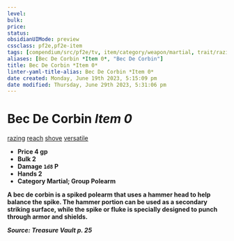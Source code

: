 ```yaml
---
level:
bulk:
price:
status:
obsidianUIMode: preview
cssclass: pf2e,pf2e-item
tags: [compendium/src/pf2e/tv, item/category/weapon/martial, trait/razing, trait/reach, trait/shove, trait/versatile-b]
aliases: [Bec De Corbin *Item 0*, "Bec De Corbin"]
title: Bec De Corbin *Item 0*
linter-yaml-title-alias: Bec De Corbin *Item 0*
date created: Monday, June 19th 2023, 5:15:09 pm
date modified: Thursday, June 29th 2023, 5:31:06 pm
---
```


# Bec De Corbin *Item 0*

[razing](rules/traits/razing-tv.md) [reach](rules/traits/reach.md) [shove](rules/traits/shove.md) [versatile <B>](rules/traits/versatile.md)  

- **Price** 4 gp
- **Bulk** 2
- **Damage** `1d8` P
- **Hands** 2
- **Category** Martial; **Group** Polearm

A bec de corbin is a spiked polearm that uses a hammer head to help balance the spike. The hammer portion can be used as a secondary striking surface, while the spike or fluke is specially designed to punch through armor and shields.

*Source: Treasure Vault p. 25*
